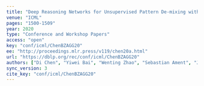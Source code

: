 ```yaml
---
title: "Deep Reasoning Networks for Unsupervised Pattern De-mixing with Constraint Reasoning."
venue: "ICML"
pages: "1500-1509"
year: 2020
type: "Conference and Workshop Papers"
access: "open"
key: "conf/icml/ChenBZAGG20"
ee: "http://proceedings.mlr.press/v119/chen20a.html"
url: "https://dblp.org/rec/conf/icml/ChenBZAGG20"
authors: ["Di Chen", "Yiwei Bai", "Wenting Zhao", "Sebastian Ament", "John M. Gregoire", "Carla P. Gomes"]
sync_version: 3
cite_key: "conf/icml/ChenBZAGG20"
---
```

